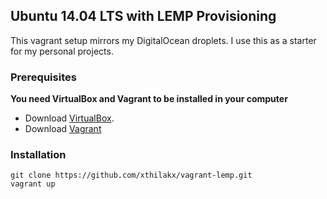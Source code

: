 Ubuntu 14.04 LTS with LEMP Provisioning
-------------
This vagrant setup mirrors my DigitalOcean droplets. I use this as a starter for my personal projects.

### Prerequisites
**You need VirtualBox and Vagrant to be installed in your computer**
*	Download [VirtualBox](https://www.virtualbox.org/wiki/Downloads). 
*	Download [Vagrant](https://www.vagrantup.com/downloads.html)

### Installation
```` 
git clone https://github.com/xthilakx/vagrant-lemp.git
vagrant up
````
